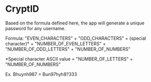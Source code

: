 # CryptID
Based on the formula defined here, the app will generate a unique password for any username.

Formula:
"EVEN_CHARACTERS" + "ODD_CHARACTERS" + (special character)* + "NUMBER_OF_EVEN_LETTERS" + "NUMBER_OF_ODD_LETTERS" + "NUMBER_OF_NUMBERS"

*Special character ASCII value = "NUMBER_OF_LETTERS" + "NUMBER_OF_NUMBERS"

Ex. Bhuynh987 = Bun97hyh8?333
